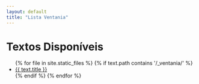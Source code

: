 ```yaml
---
layout: default
title: "Lista Ventania"
---
```


<h1>Textos Disponíveis</h1>

<ul>
{% for file in site.static_files %}
  {% if text.path contains '/_ventania/' %}
    <li><a href="{{ text.url }}">{{ text.title }}</a></li>
  {% endif %}
{% endfor %}
</ul>
